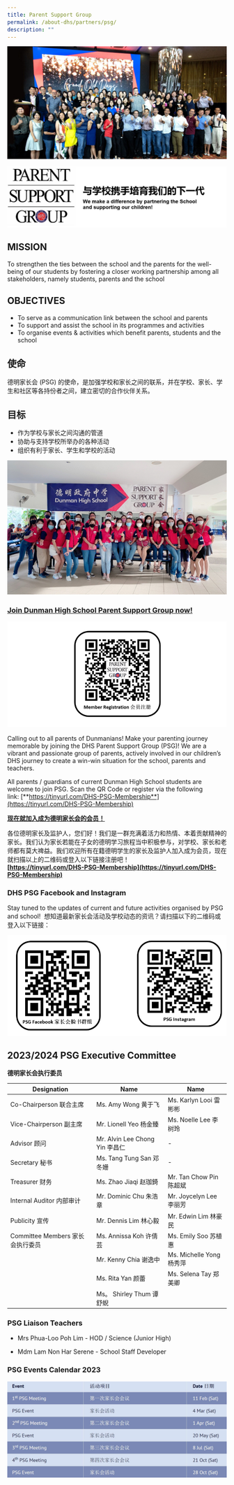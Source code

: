 ```yaml
---
title: Parent Support Group
permalink: /about-dhs/partners/psg/
description: ""
---
```

![](/images/Homepage/psg-web.jpeg)

![](/images/Homepage/PSG-header.jpg)

## **MISSION**

To strengthen the ties between the school and the parents for the well-being of our students by fostering a closer working partnership among all stakeholders, namely students, parents and the school

## **OBJECTIVES**

*   To serve as a communication link between the school and parents
*   To support and assist the school in its programmes and activities
*   To organise events & activities which benefit parents, students and the school

## **使命**

德明家长会 (PSG) 的使命，是加强学校和家长之间的联系，并在学校、家长、学生和社区等各持份者之间，建立密切的合作伙伴关系。

## **目标**

*   作为学校与家长之间沟通的管道
*   协助与支持学校所举办的各种活动
*   组织有利于家长、学生和学校的活动

![](/images/Homepage/psgpsg.jpeg)

### **[Join Dunman High School Parent Support Group now!](https://tinyurl.com/DHS-PSG-Membership)**

![](/images/icon.png)

Calling out to all parents of Dunmanians! Make your parenting journey memorable by joining the DHS Parent Support Group (PSG)! We are a vibrant and passionate group of parents, actively involved in our children’s DHS journey to create a win-win situation for the school, parents and teachers.

All parents / guardians of current Dunman High School students are welcome to join PSG. Scan the QR Code or register via the following link: [**https://tinyurl.com/DHS-PSG-Membership**](https://tinyurl.com/DHS-PSG-Membership)

[**现在就加入成为德明家长会的会员！**](https://tinyurl.com/DHS-PSG-Membership)

各位德明家长及监护人，您们好！我们是一群充满着活力和热情、本着贡献精神的家长。我们认为家长若能在子女的德明学习旅程当中积极参与，对学校、家长和老师都有莫大禆益。我们欢迎所有在籍德明学生的家长及监护人加入成为会员，现在就扫描以上的二维码或登入以下链接注册吧！  
**[https://tinyurl.com/DHS-PSG-Membership](https://tinyurl.com/DHS-PSG-Membership)**

### **DHS PSG Facebook and Instagram**

Stay tuned to the updates of current and future activities organised by PSG and school!  想知道最新家长会活动及学校动态的资讯？请扫描以下的二维码或登入以下链接：

![](/images/Homepage/psg%20social%20media%20qr%20code.png)

## **2023/2024 PSG Executive Committee**
 **德明家长会执行委员**
 
| Designation | Name | Name
| -------- | -------- | -------- |
| Co-Chairperson 联合主席 | Ms. Amy Wong 黄于飞  | Ms. Karlyn Looi 雷彬彬  |
| Vice-Chairperson 副主席  | Mr. Lionell Yeo 杨金臻 | Ms. Noelle Lee 李树玲   |
|Advisor 顾问| Mr. Alvin Lee Chong Yin 李昌仁| - |
|Secretary 秘书 | Ms. Tang Tung San 邓冬姗 | - | 
|Treasurer 财务 | Ms. Zhao Jiaqi 赵珈錡 | Mr. Tan Chow Pin 陈超斌| 
| Internal Auditor 内部审计| Mr. Dominic Chu  朱浩章 | Mr. Joycelyn Lee 李丽芳 | 
|Publicity 宣传 | Mr. Dennis Lim 林心毅 | Mr. Edwin Lim 林豪民 | Ms. Leong Wai May 梁慧媚 |
|Committee Members 家长会执行委员 | Ms. Annissa Koh 许倩芸 | Ms. Emily Soo 苏植惠| 
| | Mr. Kenny Chia 谢逸中| Ms. Michelle Yong 杨秀萍| 
| |Ms. Rita Yan 颜蕾| Ms. Selena Tay 郑美卿| 
| | Ms。 Shirley Thum 谭舒蜺|
 
###  **PSG Liaison Teachers**
* Mrs Phua-Loo Poh Lim -
 HOD / Science (Junior High)

* Mdm Lam Non Har Serene - 
 School Staff Developer
 
###  **PSG Events Calendar 2023**
 ![](/images/Homepage/psg%20event%202023.png)